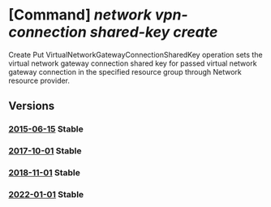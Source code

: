 # [Command] _network vpn-connection shared-key create_

Create Put VirtualNetworkGatewayConnectionSharedKey operation sets the virtual network gateway connection shared key for passed virtual network gateway connection in the specified resource group through Network resource provider.

## Versions

### [2015-06-15](/Resources/mgmt-plane/L3N1YnNjcmlwdGlvbnMve30vcmVzb3VyY2Vncm91cHMve30vcHJvdmlkZXJzL21pY3Jvc29mdC5uZXR3b3JrL2Nvbm5lY3Rpb25zL3t9L3NoYXJlZGtleQ==/2015-06-15.xml) **Stable**

<!-- mgmt-plane /subscriptions/{}/resourcegroups/{}/providers/microsoft.network/connections/{}/sharedkey 2015-06-15 -->

### [2017-10-01](/Resources/mgmt-plane/L3N1YnNjcmlwdGlvbnMve30vcmVzb3VyY2Vncm91cHMve30vcHJvdmlkZXJzL21pY3Jvc29mdC5uZXR3b3JrL2Nvbm5lY3Rpb25zL3t9L3NoYXJlZGtleQ==/2017-10-01.xml) **Stable**

<!-- mgmt-plane /subscriptions/{}/resourcegroups/{}/providers/microsoft.network/connections/{}/sharedkey 2017-10-01 -->

### [2018-11-01](/Resources/mgmt-plane/L3N1YnNjcmlwdGlvbnMve30vcmVzb3VyY2Vncm91cHMve30vcHJvdmlkZXJzL21pY3Jvc29mdC5uZXR3b3JrL2Nvbm5lY3Rpb25zL3t9L3NoYXJlZGtleQ==/2018-11-01.xml) **Stable**

<!-- mgmt-plane /subscriptions/{}/resourcegroups/{}/providers/microsoft.network/connections/{}/sharedkey 2018-11-01 -->

### [2022-01-01](/Resources/mgmt-plane/L3N1YnNjcmlwdGlvbnMve30vcmVzb3VyY2Vncm91cHMve30vcHJvdmlkZXJzL21pY3Jvc29mdC5uZXR3b3JrL2Nvbm5lY3Rpb25zL3t9L3NoYXJlZGtleQ==/2022-01-01.xml) **Stable**

<!-- mgmt-plane /subscriptions/{}/resourcegroups/{}/providers/microsoft.network/connections/{}/sharedkey 2022-01-01 -->
